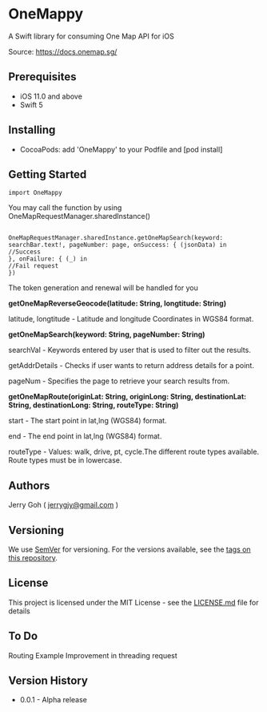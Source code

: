 # OneMappy
A Swift library for consuming One Map API for iOS

Source: https://docs.onemap.sg/

## Prerequisites
* iOS 11.0 and above
* Swift 5

## Installing

* CocoaPods: add 'OneMappy' to your Podfile and [pod install]

## Getting Started
```
import OneMappy

```
You may call the function by using OneMapRequestManager.sharedInstance()

```

OneMapRequestManager.sharedInstance.getOneMapSearch(keyword: searchBar.text!, pageNumber: page, onSuccess: { (jsonData) in
//Success
}, onFailure: { (_) in
//Fail request
})
```

The token generation and renewal will be handled for you

**getOneMapReverseGeocode(latitude: String, longtitude: String)**

latitude, longtitude - Latitude and longitude Coordinates in WGS84 format.

**getOneMapSearch(keyword: String, pageNumber: String)**

searchVal - Keywords entered by user that is used to filter out the results.

getAddrDetails - Checks if user wants to return address details for a point.

pageNum - Specifies the page to retrieve your search results from.

**getOneMapRoute(originLat: String, originLong: String, destinationLat: String, destinationLong: String, routeType: String)**

start - The start point in lat,lng (WGS84) format.

end - The end point in lat,lng (WGS84) format.

routeType - Values: walk, drive, pt, cycle.The different route types available. Route types must be in lowercase.

## Authors
Jerry Goh ( jerrygjy@gmail.com )

## Versioning

We use [SemVer](http://semver.org/) for versioning. For the versions available, see the [tags on this repository](https://github.com/your/project/tags). 

## License

This project is licensed under the MIT License - see the [LICENSE.md](LICENSE.md) file for details


## To Do
Routing Example
Improvement in threading request


## Version History
* 0.0.1 - Alpha release
